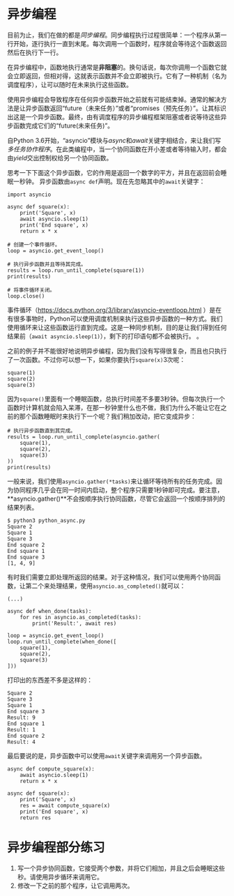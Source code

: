 # 异步编程

目前为止，我们在做的都是*同步编程*。同步编程执行过程很简单：一个程序从第一行开始，逐行执行一直到末尾。每次调用一个函数时，程序就会等待这个函数返回然后在执行下一行。

在异步编程中，函数地执行通常是**非阻塞**的。换句话说，每次你调用一个函数它就会立即返回，但相对得，这就表示函数并不会立即被执行。它有了一种机制（名为 调度程序），让可以随时在未来执行这些函数。

使用异步编程会导致程序在任何异步函数开始之前就有可能结束掉。通常的解决方法是让异步函数返回“future（未来任务）”或者“promises（预先任务）”。让其标识出这是一个异步函数。最终，由有调度程序的异步编程框架阻塞或者说等待这些异步函数完成它们的“future(未来任务)”。

自Python 3.6开始，“asyncio”模块与*async*和*await*关键字相结合，来让我们写*多任务协作程序*。在此类编程中，当一个协同函数在开小差或者等待输入时，都会由*yield*交出控制权给另一个协同函数。


思考一下下面这个异步函数，它的作用是返回一个数字的平方，并且在返回前会睡眠一秒钟。
异步函数由`async def`声明。现在先忽略其中的`await`关键字：
```
import asyncio

async def square(x):
    print('Square', x)
    await asyncio.sleep(1)
    print('End square', x)
    return x * x

# 创建一个事件循环。
loop = asyncio.get_event_loop()

# 执行异步函数并且等待其完成。
results = loop.run_until_complete(square(1))
print(results)

# 将事件循环关闭。
loop.close()
```
事件循环（https://docs.python.org/3/library/asyncio-eventloop.html ）是在有很多事物时，Python可以使用调度机制来执行这些异步函数的一种方式。我们使用循环来让这些函数运行直到完成。这是一种同步机制，目的是让我们得到任何结果前（`await asyncio.sleep(1)`），剩下的打印语句都不会被执行。
。

之前的例子并不能很好地说明异步编程，因为我们没有写得很复杂，而且也只执行了一次函数。不过你可以想一下，如果你要执行`square(x)`3次呢：
```
square(1)
square(2)
square(3)
```
因为`square()`里面有一个睡眠函数，总执行时间差不多要3秒钟。但每次执行一个函数时计算机就会陷入呆滞，在那一秒钟里什么也不做，我们为什么不能让它在之前的那个函数睡眠时来执行下一个呢？我们稍加改动，把它变成异步：
```
# 执行异步函数直到其完成。
results = loop.run_until_complete(asyncio.gather(
    square(1),
    square(2),
    square(3)
))
print(results)
```

一般来说，我们使用`asyncio.gather(*tasks)`来让循环等待所有的任务完成。因为协同程序几乎会在同一时间内启动，整个程序只需要1秒钟即可完成。要注意，**asyncio.gather()**不会按顺序执行协同函数，尽管它会返回一个按顺序排列的结果列表。
```
$ python3 python_async.py
Square 2
Square 1
Square 3
End square 2
End square 1
End square 3
[1, 4, 9]
```

有时我们需要立即处理所返回的结果。对于这种情况，我们可以使用两个协同函数，让第二个来处理结果，使用`asyncio.as_completed()`就可以：
```
(...)

async def when_done(tasks):
    for res in asyncio.as_completed(tasks):
        print('Result:', await res)

loop = asyncio.get_event_loop()
loop.run_until_complete(when_done([
    square(1),
    square(2),
    square(3)
]))
```
打印出的东西差不多是这样的：
```
Square 2
Square 3
Square 1
End square 3
Result: 9
End square 1
Result: 1
End square 2
Result: 4
```
最后要说的是，异步函数中可以使用`await`关键字来调用另一个异步函数。
```
async def compute_square(x):
    await asyncio.sleep(1)
    return x * x

async def square(x):
    print('Square', x)
    res = await compute_square(x)
    print('End square', x)
    return res
```

# 异步编程部分练习

1. 写一个异步协同函数，它接受两个参数，并将它们相加，并且之后会睡眠这些秒。请使用异步循环来调用它。
2. 修改一下之前的那个程序，让它调用两次。


